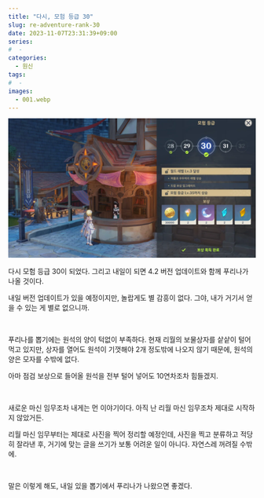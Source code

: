 ```yaml
---
title: "다시, 모험 등급 30"
slug: re-adventure-rank-30
date: 2023-11-07T23:31:39+09:00
series:
#  - 
categories:
  - 원신
tags:
#  - 
images:
  - 001.webp
---
```


![](001.webp)

다시 모험 등급 30이 되었다. 그리고 내일이 되면 4.2 버전 업데이트와 함께 푸리나가 나올 것이다.

내일 버전 업데이트가 있을 예정이지만, 놀랍게도 별 감흥이 없다. 그야, 내가 거기서 얻을 수 있는 게 별로 없으니까.

&nbsp;

푸리나를 뽑기에는 원석의 양이 턱없이 부족하다. 현재 리월의 보물상자를 샅샅이 털어먹고 있지만, 상자를 열어도 원석이 기껏해야 2개 정도밖에 나오지 않기 때문에, 원석의 양은 모자를 수밖에 없다.

아마 점검 보상으로 들어올 원석을 전부 털어 넣어도 10연차조차 힘들겠지.

&nbsp;

새로운 마신 임무조차 내게는 먼 이야기이다. 아직 난 리월 마신 임무조차 제대로 시작하지 않았거든.

리월 마신 임무부터는 제대로 사진을 찍어 정리할 예정인데, 사진을 찍고 분류하고 적당히 잘라낸 후, 거기에 맞는 글을 쓰기가 보통 어려운 일이 아니다. 자연스레 꺼려질 수밖에.

&nbsp;

말은 이렇게 해도, 내일 있을 뽑기에서 푸리나가 나왔으면 좋겠다.
